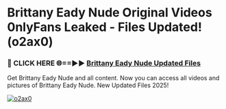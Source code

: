 # Brittany Eady Nude Original Videos 0nlyFans Leaked - Files Updated! (o2ax0)

<h3>🔴 CLICK HERE 🌐==►► <a href="https://tinyurl.com/4mcuefdz" rel="nofollow">Brittany Eady Nude Updated Files</a></h3>

Get Brittany Eady Nude and all content. Now you can access all videos and pictures of Brittany Eady Nude. New Updated Files 2025!

[![o2ax0](https://i.imgur.com/StAQSOY.gif)](https://tinyurl.com/4mcuefdz)
